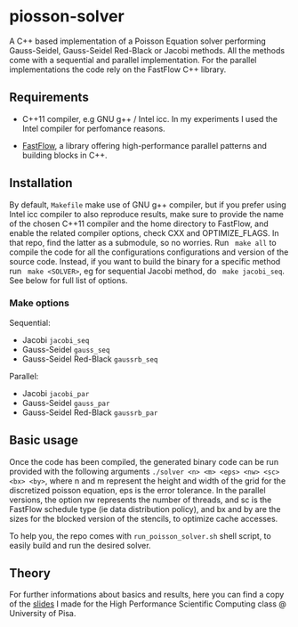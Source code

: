 # piosson-solver

A C++ based implementation of a Poisson Equation solver performing Gauss-Seidel, Gauss-Seidel Red-Black or Jacobi methods. All the methods come with a sequential and parallel implementation. For the parallel implementations the code rely on the FastFlow C++ library.

## Requirements

* C++11 compiler, e.g GNU g++ / Intel icc. In my experiments I used the Intel compiler for perfomance reasons.

* [FastFlow](https://github.com/fastflow/fastflow), a library offering high-performance parallel patterns and building blocks in C++.

## Installation

By default, ```Makefile``` make use of GNU g++ compiler, but if you prefer using Intel icc compiler to also reproduce results, make sure to provide the name of the chosen C++11 compiler and the home directory to FastFlow, and enable the related compiler options, check CXX and OPTIMIZE_FLAGS. In that repo, find the latter as a submodule, so no worries.
Run ``` make all``` to compile the code for all the configurations configurations and version of the source code. 
Instead, if you want to build the binary for a specific method run ``` make <SOLVER>```, eg for sequential Jacobi method, do ``` make jacobi_seq```.
See below for full list of options.

### Make options

Sequential:
  * Jacobi ```jacobi_seq```
  * Gauss-Seidel ```gauss_seq```
  * Gauss-Seidel Red-Black ```gaussrb_seq```
 
Parallel:
  * Jacobi ```jacobi_par```
  * Gauss-Seidel ```gauss_par```
  * Gauss-Seidel Red-Black ```gaussrb_par```

## Basic usage

Once the code has been compiled, the generated binary code can be run provided with the following arguments ```./solver <n> <m> <eps> <nw> <sc> <bx> <by>```, where n and m represent the height and width of the grid for the discretized poisson equation, eps is the error tolerance. In the parallel versions, the option nw represents the number of threads, and sc is the FastFlow schedule type (ie data distribution policy), and bx and by are the sizes for the blocked version of the stencils, to optimize cache accesses.

To help you, the repo comes with ```run_poisson_solver.sh``` shell script, to easily build and run the desired solver.

## Theory

For further informations about basics and results, here you can find a copy of the [slides](seminar.pdf) I made for the High Performance Scientific Computing class @ University of Pisa.
